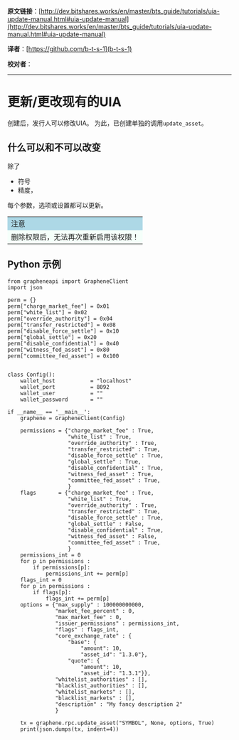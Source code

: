   **原文链接**：[http://dev.bitshares.works/en/master/bts_guide/tutorials/uia-update-manual.html#uia-update-manual](http://dev.bitshares.works/en/master/bts_guide/tutorials/uia-update-manual.html#uia-update-manual)
 
 **译者**：[https://github.com/b-t-s-1](b-t-s-1)
 
 **校对者**： 

*** 

更新/更改现有的UIA
==================================

创建后，发行人可以修改UIA。 为此，已创建单独的调用`update_asset`。

什么可以和不可以改变
--------------------------------

除了

* 符号
* 精度，

每个参数，选项或设置都可以更新。

 <table style="width: 750px;"><tbody>
    <tr>
        <td bgcolor="LightBlue">注意</td>
    </tr>
    <tr>
        <td bgcolor="MintCream">删除权限后，无法再次重新启用该权限！</td>
    </tr>
</table>

## Python 示例

    from grapheneapi import GrapheneClient
    import json

    perm = {}
    perm["charge_market_fee"] = 0x01
    perm["white_list"] = 0x02
    perm["override_authority"] = 0x04
    perm["transfer_restricted"] = 0x08
    perm["disable_force_settle"] = 0x10
    perm["global_settle"] = 0x20
    perm["disable_confidential"] = 0x40
    perm["witness_fed_asset"] = 0x80
    perm["committee_fed_asset"] = 0x100


    class Config():
        wallet_host           = "localhost"
        wallet_port           = 8092
        wallet_user           = ""
        wallet_password       = ""

    if __name__ == '__main__':
        graphene = GrapheneClient(Config)

        permissions = {"charge_market_fee" : True,
                       "white_list" : True,
                       "override_authority" : True,
                       "transfer_restricted" : True,
                       "disable_force_settle" : True,
                       "global_settle" : True,
                       "disable_confidential" : True,
                       "witness_fed_asset" : True,
                       "committee_fed_asset" : True,
                       }
        flags       = {"charge_market_fee" : True,
                       "white_list" : True,
                       "override_authority" : True,
                       "transfer_restricted" : True,
                       "disable_force_settle" : True,
                       "global_settle" : False,
                       "disable_confidential" : True,
                       "witness_fed_asset" : False,
                       "committee_fed_asset" : True,
                       }
        permissions_int = 0
        for p in permissions :
            if permissions[p]:
                permissions_int += perm[p]
        flags_int = 0
        for p in permissions :
            if flags[p]:
                flags_int += perm[p]
        options = {"max_supply" : 100000000000,
                   "market_fee_percent" : 0,
                   "max_market_fee" : 0,
                   "issuer_permissions" : permissions_int,
                   "flags" : flags_int,
                   "core_exchange_rate" : {
                       "base": {
                           "amount": 10,
                           "asset_id": "1.3.0"},
                       "quote": {
                           "amount": 10,
                           "asset_id": "1.3.1"}},
                   "whitelist_authorities" : [],
                   "blacklist_authorities" : [],
                   "whitelist_markets" : [],
                   "blacklist_markets" : [],
                   "description" : "My fancy description 2"
                   }

        tx = graphene.rpc.update_asset("SYMBOL", None, options, True)
        print(json.dumps(tx, indent=4))
		